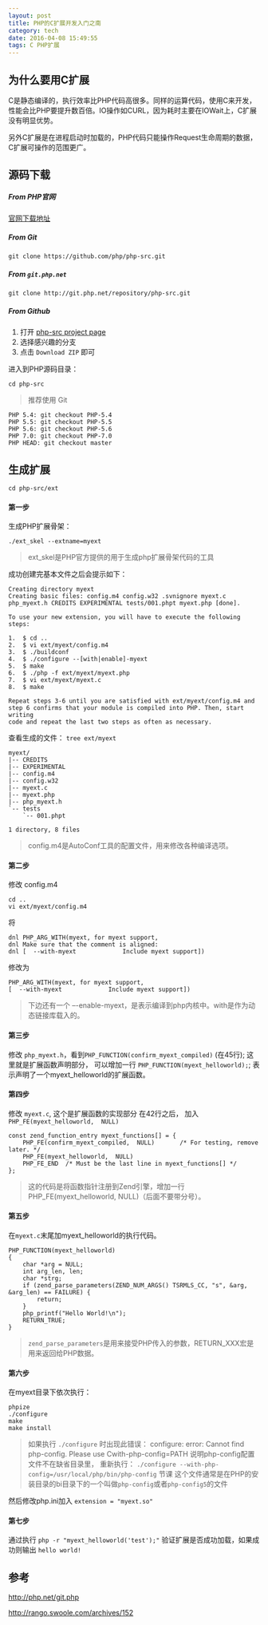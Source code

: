 ```yaml
---
layout: post
title: PHP的C扩展开发入门之南
category: tech
date: 2016-04-08 15:49:55
tags: C PHP扩展
---
```



## 为什么要用C扩展

C是静态编译的，执行效率比PHP代码高很多。同样的运算代码，使用C来开发，性能会比PHP要提升数百倍。IO操作如CURL，因为耗时主要在IOWait上，C扩展没有明显优势。

另外C扩展是在进程启动时加载的，PHP代码只能操作Request生命周期的数据，C扩展可操作的范围更广。


## 源码下载

##### From PHP官网 

[官网下载地址](http://php.net/downloads.php)

##### From Git

	git clone https://github.com/php/php-src.git
	
##### From `git.php.net`

	git clone http://git.php.net/repository/php-src.git
	
##### From Github

 1. 打开 [php-src project page](https://github.com/php/php-src)
 2. 选择感兴趣的分支
 3. 点击 `Download ZIP` 即可


进入到PHP源码目录：

	cd php-src	

> 推荐使用 Git 

	PHP 5.4: git checkout PHP-5.4 
	PHP 5.5: git checkout PHP-5.5 
	PHP 5.6: git checkout PHP-5.6 
	PHP 7.0: git checkout PHP-7.0 
	PHP HEAD: git checkout master

## 生成扩展

	cd php-src/ext


#### 第一步

生成PHP扩展骨架：

	./ext_skel --extname=myext
	
> ext_skel是PHP官方提供的用于生成php扩展骨架代码的工具

成功创建完基本文件之后会提示如下：

	Creating directory myext
	Creating basic files: config.m4 config.w32 .svnignore myext.c php_myext.h CREDITS EXPERIMENTAL tests/001.phpt myext.php [done].
	
	To use your new extension, you will have to execute the following steps:
	
	1.  $ cd ..
	2.  $ vi ext/myext/config.m4
	3.  $ ./buildconf
	4.  $ ./configure --[with|enable]-myext
	5.  $ make
	6.  $ ./php -f ext/myext/myext.php
	7.  $ vi ext/myext/myext.c
	8.  $ make
	
	Repeat steps 3-6 until you are satisfied with ext/myext/config.m4 and
	step 6 confirms that your module is compiled into PHP. Then, start writing
	code and repeat the last two steps as often as necessary.


查看生成的文件： `tree ext/myext`

	myext/
	|-- CREDITS
	|-- EXPERIMENTAL
	|-- config.m4
	|-- config.w32
	|-- myext.c
	|-- myext.php
	|-- php_myext.h
	`-- tests
	    `-- 001.phpt
	
	1 directory, 8 files
	
> config.m4是AutoConf工具的配置文件，用来修改各种编译选项。
	
#### 第二步

修改 config.m4

	cd ..
	vi ext/myext/config.m4
	
将

	dnl PHP_ARG_WITH(myext, for myext support,
	dnl Make sure that the comment is aligned:
	dnl [  --with-myext             Include myext support])

修改为

	PHP_ARG_WITH(myext, for myext support,
	[  --with-myext             Include myext support])
	
> 下边还有一个 –-enable-myext，是表示编译到php内核中。with是作为动态链接库载入的。

#### 第三步

修改 `php_myext.h`，看到`PHP_FUNCTION(confirm_myext_compiled)` (在45行); 这里就是扩展函数声明部分，
可以增加一行 `PHP_FUNCTION(myext_helloworld);`; 表示声明了一个myext_helloworld的扩展函数。 

#### 第四步

修改 `myext.c`, 这个是扩展函数的实现部分
在42行之后， 加入 `PHP_FE(myext_helloworld,  NULL)` 

	const zend_function_entry myext_functions[] = {
	    PHP_FE(confirm_myext_compiled,  NULL)       /* For testing, remove later. */
	    PHP_FE(myext_helloworld,  NULL)
	    PHP_FE_END  /* Must be the last line in myext_functions[] */
	};

> 这的代码是将函数指针注册到Zend引擎，增加一行PHP_FE(myext_helloworld,  NULL)（后面不要带分号）。

#### 第五步

在`myext.c`末尾加myext_helloworld的执行代码。

	PHP_FUNCTION(myext_helloworld)
	{
	    char *arg = NULL;
		int arg_len, len;
		char *strg;
		if (zend_parse_parameters(ZEND_NUM_ARGS() TSRMLS_CC, "s", &arg, &arg_len) == FAILURE) {
			return;
		}
		php_printf("Hello World!\n");
		RETURN_TRUE;
	}
	
> `zend_parse_parameters`是用来接受PHP传入的参数，RETURN_XXX宏是用来返回给PHP数据。


#### 第六步

在myext目录下依次执行：

	phpize
	./configure
	make
	make install
	
> 如果执行 `./configure` 时出现此错误： configure: error: Cannot find php-config. Please use Cwith-php-config=PATH
> 说明php-config配置文件不在缺省目录里， 重新执行： `./configure --with-php-config=/usr/local/php/bin/php-config` 节课
> 这个文件通常是在PHP的安装目录的bi目录下的一个叫做`php-config`或者`php-config5`的文件
	
然后修改php.ini加入 `extension = "myext.so"`

#### 第七步

通过执行 `php -r "myext_helloworld('test');"` 验证扩展是否成功加载，如果成功则输出 `hello world!`

## 参考

http://php.net/git.php  

http://rango.swoole.com/archives/152
